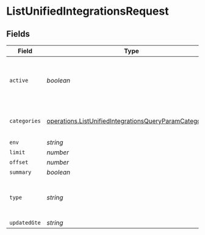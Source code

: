 # ListUnifiedIntegrationsRequest


## Fields

| Field                                                                                                                                     | Type                                                                                                                                      | Required                                                                                                                                  | Description                                                                                                                               |
| ----------------------------------------------------------------------------------------------------------------------------------------- | ----------------------------------------------------------------------------------------------------------------------------------------- | ----------------------------------------------------------------------------------------------------------------------------------------- | ----------------------------------------------------------------------------------------------------------------------------------------- |
| `active`                                                                                                                                  | *boolean*                                                                                                                                 | :heavy_minus_sign:                                                                                                                        | Filter the results for only the workspace's active integrations                                                                           |
| `categories`                                                                                                                              | [operations.ListUnifiedIntegrationsQueryParamCategories](../../../sdk/models/operations/listunifiedintegrationsqueryparamcategories.md)[] | :heavy_minus_sign:                                                                                                                        | Filter the results on these categories                                                                                                    |
| `env`                                                                                                                                     | *string*                                                                                                                                  | :heavy_minus_sign:                                                                                                                        | N/A                                                                                                                                       |
| `limit`                                                                                                                                   | *number*                                                                                                                                  | :heavy_minus_sign:                                                                                                                        | N/A                                                                                                                                       |
| `offset`                                                                                                                                  | *number*                                                                                                                                  | :heavy_minus_sign:                                                                                                                        | N/A                                                                                                                                       |
| `summary`                                                                                                                                 | *boolean*                                                                                                                                 | :heavy_minus_sign:                                                                                                                        | N/A                                                                                                                                       |
| `type`                                                                                                                                    | *string*                                                                                                                                  | :heavy_minus_sign:                                                                                                                        | Filter the results for only this integration type                                                                                         |
| `updatedGte`                                                                                                                              | *string*                                                                                                                                  | :heavy_minus_sign:                                                                                                                        | N/A                                                                                                                                       |